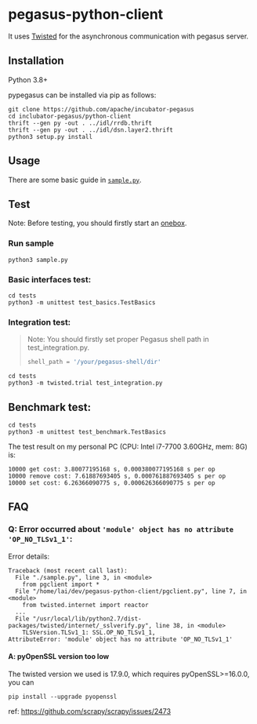 <!--
Licensed to the Apache Software Foundation (ASF) under one
or more contributor license agreements.  See the NOTICE file
distributed with this work for additional information
regarding copyright ownership.  The ASF licenses this file
to you under the Apache License, Version 2.0 (the
"License"); you may not use this file except in compliance
with the License.  You may obtain a copy of the License at

http://www.apache.org/licenses/LICENSE-2.0

Unless required by applicable law or agreed to in writing,
software distributed under the License is distributed on an
"AS IS" BASIS, WITHOUT WARRANTIES OR CONDITIONS OF ANY
KIND, either express or implied.  See the License for the
specific language governing permissions and limitations
under the License.
-->

# pegasus-python-client

It uses [Twisted](http://twistedmatrix.com) for the asynchronous communication with pegasus server.

## Installation

Python 3.8+

pypegasus can be installed via pip as follows:

```
git clone https://github.com/apache/incubator-pegasus
cd inclubator-pegasus/python-client
thrift --gen py -out . ../idl/rrdb.thrift
thrift --gen py -out . ../idl/dsn.layer2.thrift
python3 setup.py install
```

## Usage

There are some basic guide in  [`sample.py`](sample.py).

## Test

Note: Before testing, you should firstly start an [onebox](https://pegasus.apache.org/overview/onebox/).

### Run sample

```shell
python3 sample.py
```

### Basic interfaces test:

```shell
cd tests
python3 -m unittest test_basics.TestBasics
```

### Integration test:

> Note: You should firstly set proper Pegasus shell path in test_integration.py.
> ```python
> shell_path = '/your/pegasus-shell/dir'
> ```

```shell
cd tests
python3 -m twisted.trial test_integration.py
```

## Benchmark test:

```shell
cd tests
python3 -m unittest test_benchmark.TestBasics
```

The test result on my personal PC (CPU: Intel i7-7700 3.60GHz, mem: 8G) is:
```
10000 get cost: 3.80077195168 s, 0.000380077195168 s per op
10000 remove cost: 7.61887693405 s, 0.000761887693405 s per op
10000 set cost: 6.26366090775 s, 0.000626366090775 s per op
```

## FAQ

### Q: Error occurred about `'module' object has no attribute 'OP_NO_TLSv1_1'`:

Error details:
```shell
Traceback (most recent call last):
  File "./sample.py", line 3, in <module>
    from pgclient import *
  File "/home/lai/dev/pegasus-python-client/pgclient.py", line 7, in <module>
    from twisted.internet import reactor
  ...
  File "/usr/local/lib/python2.7/dist-packages/twisted/internet/_sslverify.py", line 38, in <module>
    TLSVersion.TLSv1_1: SSL.OP_NO_TLSv1_1,
AttributeError: 'module' object has no attribute 'OP_NO_TLSv1_1'
```

#### A: pyOpenSSL version too low
The twisted version we used is 17.9.0, which requires pyOpenSSL>=16.0.0, you can

```shell
pip install --upgrade pyopenssl
```

ref: https://github.com/scrapy/scrapy/issues/2473
